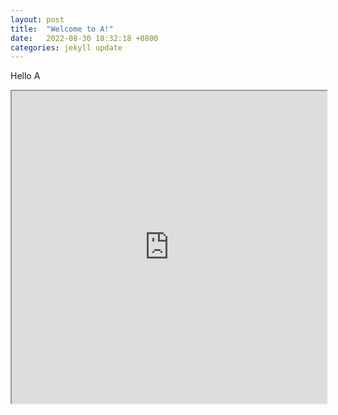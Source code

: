 ```yaml
---
layout: post
title:  "Welcome to A!"
date:   2022-08-30 18:32:18 +0800
categories: jekyll update
---
```

Hello A

<iframe src="https://editor.p5js.org/Silvia312488492/full/uh9ttSKsZ" width="100%" height="500"></iframe>

[jekyll-docs]: https://jekyllrb.com/docs/home
[jekyll-gh]:   https://github.com/jekyll/jekyll
[jekyll-talk]: https://talk.jekyllrb.com/
